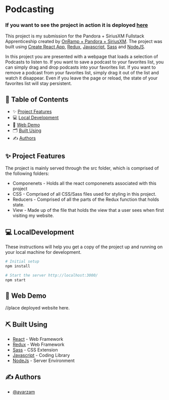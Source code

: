 # Podcasting

### If you want to see the project in action it is deployed [here](https://ayarzam.github.io/podcasting/)

This project is my submission for the Pandora + SiriusXM Fullstack Apprenticeship created by [OnRamp + Pandora + SiriusXM](https://www.onramp.io/ts/role/5fff36934646b33c661f3d83). The project was built using [Create React App](https://github.com/facebook/create-react-app), [Redux](https://redux.js.org/introduction/getting-started), [Javascript](https://developer.mozilla.org/en-US/docs/Web/JavaScript/Language_Resources), [Sass](https://sass-lang.com/) and [NodeJS](https://nodejs.org/en/).

In this project you are presented with a webpage that loads a selection of Podcasts to listen to. If you want to save a podcast to your favorites list, you can simply drag and drop podcasts into your favorites list. If you want to remove a podcast from your favorites list, simply drag it out of the list and watch it disappear. Even if you leave the page or reload, the state of your favorites list will stay persistent.

## 📝 Table of Contents
- ✨ [Project Features](#user-content-project-features)
- 💻 [Local Development](#user-content-local-development)
- 👾 [Web Demo](#user-content-web-demo)
- 🗂 [Built Using](#user-content-build-using)
- ✍️ [Authors](#user-content-authors)


## ✨ Project Features
The project is mainly served through the src folder, which is comprised of the following folders:
- Componenets - Holds all the react componenets associated with this project
- CSS - Comprised of all CSS/Sass files used for styling in this project.
- Reducers - Comprised of all the parts of the Redux function that holds state. 
- View - Made up of the file that holds the view that a user sees when first visiting my website.
  

## 💻 LocalDevelopment 
These instructions will help you get a copy of the project up and running on your local machine for development.

```bash
# Initial setup
npm install

# Start the server http://localhost:3000/
npm start
```

## 🚀 Web Demo
//place deployed website here.

## ⛏️ Built Using
- [React](https://github.com/facebook/create-react-app) - Web Framework
- [Redux](https://redux.js.org/introduction/getting-started) - Web Framework
- [Sass](https://sass-lang.com//) - CSS Extension
- [Javascript](https://developer.mozilla.org/en-US/docs/Web/JavaScript/Language_Resources) - Coding Library
- [NodeJs](https://nodejs.org/en/) - Server Environment

## ✍️ Authors
- [@ayarzam](https://www.ayarzamanwaring.com/) 

